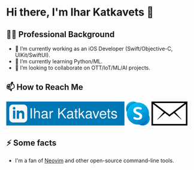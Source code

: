 # Hi there, I'm Ihar Katkavets 👋

## 👨‍💻 Professional Background
- 💼 I’m currently working as an iOS Developer (Swift/Objective-C, UIKit/SwiftUI).
- 🌱 I’m currently learning Python/ML.
- 👯 I’m looking to collaborate on OTT/IoT/ML/AI projects.

## 📫 How to Reach Me
[<img src="linkedin.svg">](https://www.linkedin.com/in/iharkatkavets/)
[<img src="skype.svg">](https://join.skype.com/invite/cpKHDPyZysUE)
[<img src="email.svg">](mailto:job4ihar@gmail.com?subject=[Job%20Offer]%20Source%20GitHub)

## ⚡ Some facts
- I'm a fan of [Neovim](https://github.com/neovim/neovim) and other open-source command-line tools.


